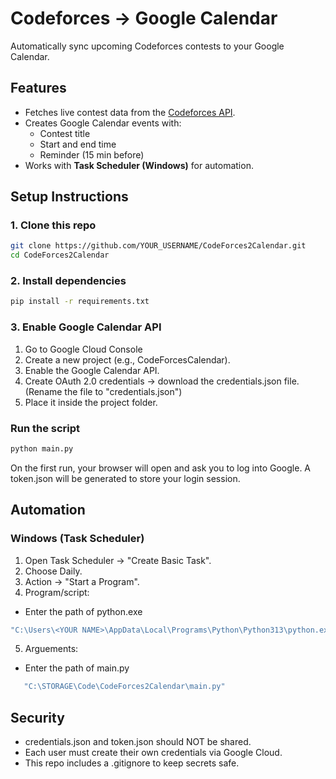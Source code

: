 # Codeforces → Google Calendar
Automatically sync upcoming Codeforces contests to your Google Calendar.

## Features
- Fetches live contest data from the [Codeforces API](https://codeforces.com/api).
- Creates Google Calendar events with:
  - Contest title
  - Start and end time
  - Reminder (15 min before)
- Works with **Task Scheduler (Windows)** for automation.
## Setup Instructions

### 1️. Clone this repo
```bash
git clone https://github.com/YOUR_USERNAME/CodeForces2Calendar.git
cd CodeForces2Calendar
```
### 2. Install dependencies
```bash
pip install -r requirements.txt
```
### 3. Enable Google Calendar API
1. Go to Google Cloud Console
2. Create a new project (e.g., CodeForcesCalendar).
3. Enable the Google Calendar API.
4. Create OAuth 2.0 credentials → download the credentials.json file. (Rename the file to "credentials.json")
5. Place it inside the project folder.

### Run the script
```bash
python main.py
```
On the first run, your browser will open and ask you to log into Google.
A token.json will be generated to store your login session.

## Automation
### Windows (Task Scheduler)
1. Open Task Scheduler → "Create Basic Task".
2. Choose Daily.
3. Action → "Start a Program".
4. Program/script:
- Enter the path of python.exe
```bash
"C:\Users\<YOUR NAME>\AppData\Local\Programs\Python\Python313\python.exe"
```
5. Arguements:
- Enter the path of main.py
```bash
   "C:\STORAGE\Code\CodeForces2Calendar\main.py"
```

## Security
- credentials.json and token.json should NOT be shared.
- Each user must create their own credentials via Google Cloud.
- This repo includes a .gitignore to keep secrets safe.
